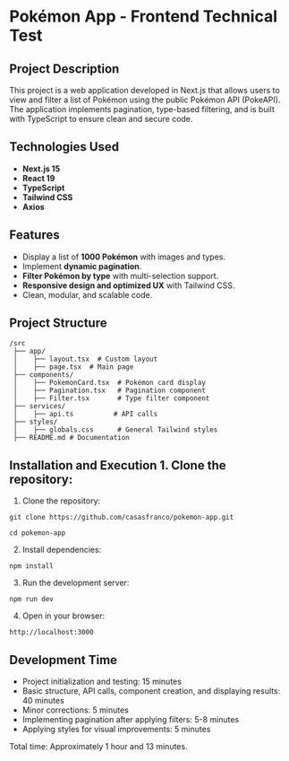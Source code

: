 # Pokémon App - Frontend Technical Test

## Project Description

This project is a web application developed in Next.js that allows users to view and filter a list of Pokémon using the public Pokémon API (PokeAPI). The application implements pagination, type-based filtering, and is built with TypeScript to ensure clean and secure code.

## Technologies Used

- **Next.js 15**
- **React 19**
- **TypeScript**
- **Tailwind CSS**
- **Axios**

## Features

- Display a list of **1000 Pokémon** with images and types.
- Implement **dynamic pagination**.
- **Filter Pokémon by type** with multi-selection support.
- **Responsive design and optimized UX** with Tailwind CSS.
- Clean, modular, and scalable code.

## Project Structure

```plaintext
/src
 ├── app/
 │    ├── layout.tsx  # Custom layout
 │    ├── page.tsx  # Main page
 ├── components/
 │    ├── PokemonCard.tsx  # Pokémon card display
 │    ├── Pagination.tsx   # Pagination component
 │    ├── Filter.tsx       # Type filter component
 ├── services/
 │    ├── api.ts          # API calls
 ├── styles/
 │    ├── globals.css      # General Tailwind styles
 ├── README.md # Documentation
```

## Installation and Execution 1. Clone the repository:

1. Clone the repository:

```
git clone https://github.com/casasfranco/pokemon-app.git
```

```
cd pokemon-app
```

2. Install dependencies:

```
npm install
```

3. Run the development server:

```
npm run dev
```

4.  Open in your browser:

```
http://localhost:3000
```

## Development Time

- Project initialization and testing: 15 minutes
- Basic structure, API calls, component creation, and displaying results: 40 minutes
- Minor corrections: 5 minutes
- Implementing pagination after applying filters: 5-8 minutes
- Applying styles for visual improvements: 5 minutes

Total time: Approximately 1 hour and 13 minutes.
